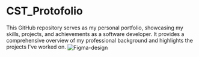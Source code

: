 # CST_Protofolio
This GitHub repository serves as my personal portfolio, showcasing my skills, projects, and achievements as a software developer. It provides a comprehensive overview of my professional background and highlights the projects I've worked on.
<img align="center" src="D:\Work\programming\web\CST web\Projects\protofolio\demo screen shit\s\FigmaDesign.png" alt="Figma-design" />
